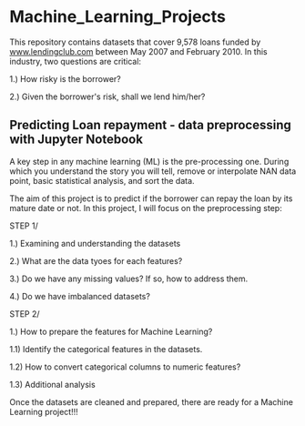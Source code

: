# Machine_Learning_Projects
This repository contains datasets that cover 9,578 loans funded by www.lendingclub.com between May 2007 and February 2010. In this industry, two questions are critical:

1.) How risky is the borrower?

2.) Given the borrower's risk, shall we lend him/her?

## Predicting Loan repayment - data preprocessing with Jupyter Notebook
A key step in any machine learning (ML) is the pre-processing one. During which you understand the story you will tell, remove or interpolate NAN data point, basic statistical analysis, and sort the data.

The aim of this project is to predict if the borrower can repay the loan by its mature date or not. In this project, I will focus on the preprocessing step:

STEP 1/

1.) Examining and understanding the datasets

2.) What are the data tyoes for each features?

3.) Do we have any missing values? If so, how to address them.

4.) Do we have imbalanced datasets?


STEP 2/

1.) How to prepare the features for Machine Learning?

  1.1) Identify the categorical features in the datasets.
  
  1.2) How to convert categorical columns to numeric features? 
  
  1.3) Additional analysis
  
  
Once the datasets are cleaned and prepared, there are ready for a Machine Learning project!!!
